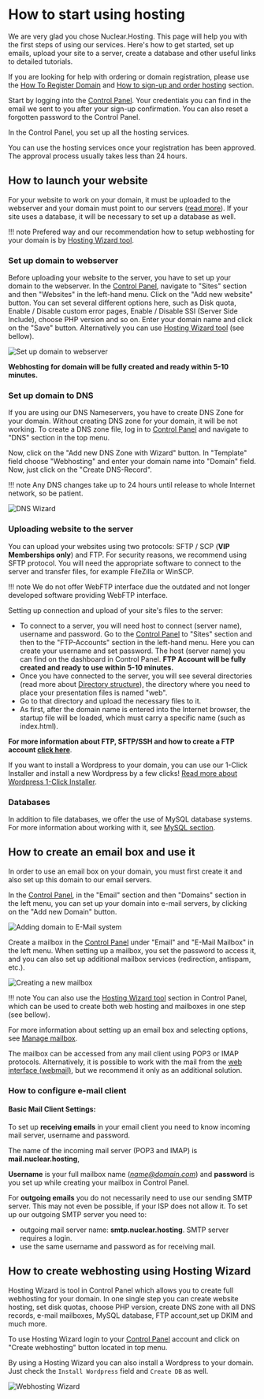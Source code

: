 # How to start using hosting

We are very glad you chose Nuclear.Hosting. This page will help you with the first steps of using our services. Here's how to get started, set up emails, upload your site to a server, create a database and other useful links to detailed tutorials.

If you are looking for help with ordering or domain registration, please use the [How To Register Domain](../domains/#how-to-get-your-domain-name) and [How to sign-up and order hosting](../how_to_signup) section.

Start by logging into the [Control Panel](https://my.nuclear.hosting). Your credentials you can find in the email we sent to you after your sign-up confirmation. You can also reset a forgotten password to the Control Panel.

In the Control Panel, you set up all the hosting services.

You can use the hosting services once your registration has been approved. The approval process usually takes less than 24 hours.

## How to launch your website

For your website to work on your domain, it must be uploaded to the webserver and your domain must point to our servers ([read more](../domains/#how-to-point-my-domain-to-nuclearhosting)). If your site uses a database, it will be necessary to set up a database as well.

!!! note
	Prefered way and our recommendation how to setup webhosting for your domain is by [Hosting Wizard tool](#how-to-create-webhosting-using-hosting-wizard).

### Set up domain to webserver

Before uploading your website to the server, you have to set up your domain to the webserver. In the [Control Panel](https://my.nuclear.hosting), navigate to "Sites" section and then "Websites" in the left-hand menu. Click on the "Add new website" button. You can set several different options here, such as Disk quota, Enable / Disable custom error pages, Enable / Disable SSI (Server Side Include), choose PHP version and so on. Enter your domain name and click on the "Save" button. Alternatively you can use [Hosting Wizard tool](#how-to-create-webhosting-using-hosting-wizard) (see bellow).

![Set up domain to webserver](img/webdomain_add.png)

**Webhosting for domain will be fully created and ready within 5-10 minutes.**

### Set up domain to DNS

If you are using our DNS Nameservers, you have to create DNS Zone for your domain. Without creating DNS zone for your domain, it will be not working. To create a DNS zone file, log in to [Control Panel](https://my.nuclear.hosting) and navigate to "DNS" section in the top menu.

Now, click on the "Add new DNS Zone with Wizard" button. In "Template" field choose "Webhosting" and enter your domain name into "Domain" field. Now, just click on the "Create DNS-Record".

!!! note
	Any DNS changes take up to 24 hours until release to whole Internet network, so be patient.

![DNS Wizard](img/dns_wizard.png)

### Uploading website to the server

You can upload your websites using two protocols: SFTP / SCP (**VIP Memberships only**) and FTP. For security reasons, we recommend using SFTP protocol. You will need the appropriate software to connect to the server and transfer files, for example FileZilla or WinSCP.

!!! note
	We do not offer WebFTP interface due the outdated and not longer developed software providing WebFTP interface.

Setting up connection and upload of your site's files to the server:

  * To connect to a server, you will need host to connect (server name), username and password. Go to the [Control Panel](https://my.nuclear.hosting) to "Sites" section and then to the "FTP-Accounts" section in the left-hand menu. Here you can create your username and set password. The host (server name) you can find on the dashboard in Control Panel. **FTP Account will be fully created and ready to use within 5-10 minutes.**
  * Once you have connected to the server, you will see several directories (read more about [Directory structure](../files/#directory-structure)), the directory where you need to place your presentation files is named "web".
  * Go to that directory and upload the necessary files to it.
  * As first, after the domain name is entered into the Internet browser, the startup file will be loaded, which must carry a specific name (such as index.html).

**For more information about FTP, SFTP/SSH and how to create a FTP account [click here](../ftp)**.

If you want to install a Wordpress to your domain, you can use our 1-Click Installer and install a new Wordpress by a few clicks! [Read more about Wordpress 1-Click Installer](../wordpress).

### Databases

In addition to file databases, we offer the use of MySQL database systems. For more information about working with it, see [MySQL section](../mysql_databases/).

## How to create an email box and use it

In order to use an email box on your domain, you must first create it and also set up this domain to our email servers.

In the [Control Panel](https://my.nuclear.hosting), in the "Email" section and then "Domains" section in the left menu, you can set up your domain into e-mail servers, by clicking on the "Add new Domain" button.

![Adding domain to E-Mail system](img/emaildomain_add.png)

Create a mailbox in the [Control Panel](https://my.nuclear.hosting) under "Email" and "E-Mail Mailbox" in the left menu. When setting up a mailbox, you set the password to access it, and you can also set up additional mailbox services (redirection, antispam, etc.).

![Creating a new mailbox](img/creating_mailbox.png)

!!! note
	You can also use the [Hosting Wizard tool](#how-to-create-webhosting-using-hosting-wizard) section in Control Panel, which can be used to create both web hosting and mailboxes in one step (see bellow).

For more information about setting up an email box and selecting options, see [Manage mailbox](../emails/#managing-your-mailbox).

The mailbox can be accessed from any mail client using POP3 or IMAP protocols. Alternatively, it is possible to work with the mail from the [web interface (webmail)](https://webmail.nuclear.hosting), but we recommend it only as an additional solution.

### How to configure e-mail client

#### Basic Mail Client Settings:

To set up **receiving emails** in your email client you need to know incoming mail server, username and password.

The name of the incoming mail server (POP3 and IMAP) is **mail.nuclear.hosting**,

**Username** is your full mailbox name (*name@domain.com*) and **password** is you set up while creating your mailbox in Control Panel.

For **outgoing emails** you do not necessarily need to use our sending SMTP server. This may not even be possible, if your ISP does not allow it. To set up our outgoing SMTP server you need to:

 * outgoing mail server name: **smtp.nuclear.hosting**. SMTP server requires a login.
 * use the same username and password as for receiving mail.

## How to create webhosting using Hosting Wizard

Hosting Wizard is tool in Control Panel which allows you to create full webhosting for your domain. In one single step you can create website hosting, set disk quotas, choose PHP version, create DNS zone with all DNS records, e-mail mailboxes, MySQL database, FTP account,set up DKIM and much more.

To use Hosting Wizard login to your [Control Panel](https://my.nuclear.hosting) account and click on "Create webhosting" button located in top menu.

By using a Hosting Wizard you can also install a Wordpress to your domain. Just check the ```Install Wordpress``` field and ```Create DB``` as well.

![Webhosting Wizard](img/webhosting_wizard.png)